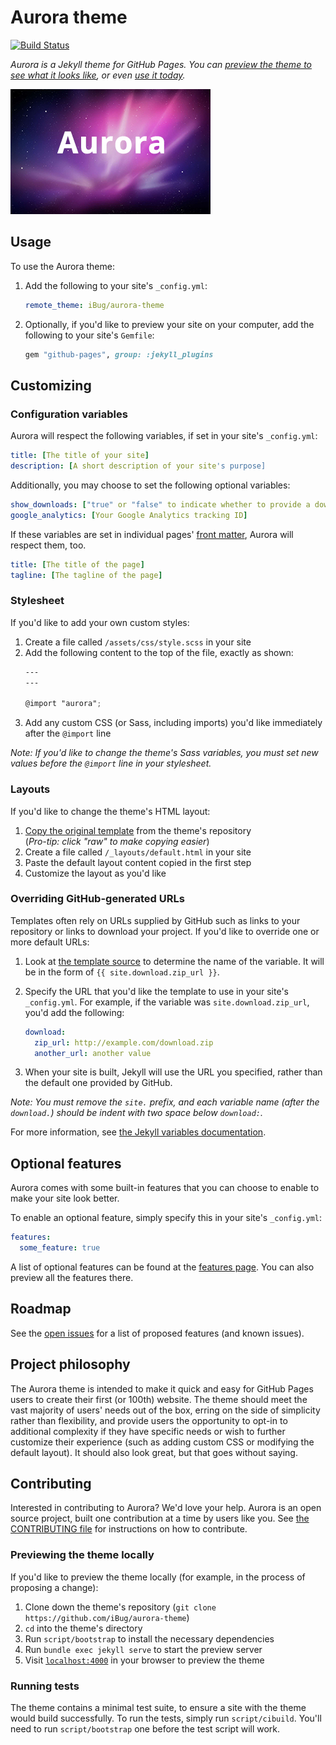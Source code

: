 # Aurora theme

[![Build Status](https://travis-ci.org/iBug/aurora-theme.svg?branch=master)](https://travis-ci.org/iBug/aurora-theme)

*Aurora is a Jekyll theme for GitHub Pages. You can [preview the theme to see what it looks like](https://ibug.github.io/aurora-theme), or even [use it today](#usage).*

![Thumbnail of Aurora](thumbnail.jpg)

## Usage

To use the Aurora theme:

1. Add the following to your site's `_config.yml`:

    ```yml
    remote_theme: iBug/aurora-theme
    ```

2. Optionally, if you'd like to preview your site on your computer, add the following to your site's `Gemfile`:

    ```ruby
    gem "github-pages", group: :jekyll_plugins
    ```

## Customizing

### Configuration variables

Aurora will respect the following variables, if set in your site's `_config.yml`:

```yml
title: [The title of your site]
description: [A short description of your site's purpose]
```

Additionally, you may choose to set the following optional variables:

```yml
show_downloads: ["true" or "false" to indicate whether to provide a download URL]
google_analytics: [Your Google Analytics tracking ID]
```

If these variables are set in individual pages' [front matter](https://jekyllrb.com/docs/frontmatter/), Aurora will respect them, too.

```yml
title: [The title of the page]
tagline: [The tagline of the page]
```

### Stylesheet

If you'd like to add your own custom styles:

1. Create a file called `/assets/css/style.scss` in your site
2. Add the following content to the top of the file, exactly as shown:
    ```scss
    ---
    ---

    @import "aurora";
    ```
3. Add any custom CSS (or Sass, including imports) you'd like immediately after the `@import` line

*Note: If you'd like to change the theme's Sass variables, you must set new values before the `@import` line in your stylesheet.*

### Layouts

If you'd like to change the theme's HTML layout:

1. [Copy the original template](https://github.com/iBug/aurora-theme/blob/master/_layouts/default.html) from the theme's repository<br />(*Pro-tip: click "raw" to make copying easier*)
2. Create a file called `/_layouts/default.html` in your site
3. Paste the default layout content copied in the first step
4. Customize the layout as you'd like

### Overriding GitHub-generated URLs

Templates often rely on URLs supplied by GitHub such as links to your repository or links to download your project. If you'd like to override one or more default URLs:

1. Look at [the template source](https://github.com/iBug/aurora-theme/blob/master/_layouts/default.html) to determine the name of the variable. It will be in the form of `{{ site.download.zip_url }}`.

2. Specify the URL that you'd like the template to use in your site's `_config.yml`. For example, if the variable was `site.download.zip_url`, you'd add the following:
    ```yml
    download:
      zip_url: http://example.com/download.zip
      another_url: another value
    ```
3. When your site is built, Jekyll will use the URL you specified, rather than the default one provided by GitHub.

*Note: You must remove the `site.` prefix, and each variable name (after the `download.`) should be indent with two space below `download:`.*

For more information, see [the Jekyll variables documentation](https://jekyllrb.com/docs/variables/).

## Optional features

Aurora comes with some built-in features that you can choose to enable to make your site look better.

To enable an optional feature, simply specify this in your site's `_config.yml`:

```yml
features:
  some_feature: true
```

A list of optional features can be found at the [features page](https://ibug.github.io/aurora-theme/features). You can also preview all the features there.

## Roadmap

See the [open issues](https://github.com/iBug/aurora-theme/issues) for a list of proposed features (and known issues).

## Project philosophy

The Aurora theme is intended to make it quick and easy for GitHub Pages users to create their first (or 100th) website. The theme should meet the vast majority of users' needs out of the box, erring on the side of simplicity rather than flexibility, and provide users the opportunity to opt-in to additional complexity if they have specific needs or wish to further customize their experience (such as adding custom CSS or modifying the default layout). It should also look great, but that goes without saying.

## Contributing

Interested in contributing to Aurora? We'd love your help. Aurora is an open source project, built one contribution at a time by users like you. See [the CONTRIBUTING file](docs/CONTRIBUTING.md) for instructions on how to contribute.

### Previewing the theme locally

If you'd like to preview the theme locally (for example, in the process of proposing a change):

1. Clone down the theme's repository (`git clone https://github.com/iBug/aurora-theme`)
2. `cd` into the theme's directory
3. Run `script/bootstrap` to install the necessary dependencies
4. Run `bundle exec jekyll serve` to start the preview server
5. Visit [`localhost:4000`](http://localhost:4000) in your browser to preview the theme

### Running tests

The theme contains a minimal test suite, to ensure a site with the theme would build successfully. To run the tests, simply run `script/cibuild`. You'll need to run `script/bootstrap` one before the test script will work.
